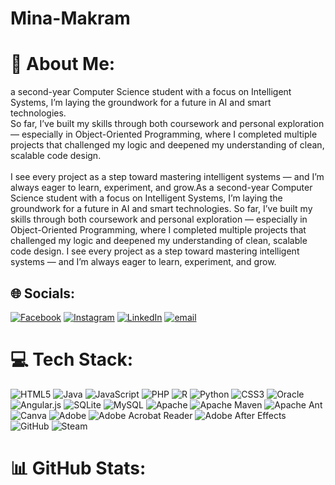 # Mina-Makram
# 💫 About Me:
a second-year Computer Science student with a focus on Intelligent Systems, I’m laying the groundwork for a future in AI and smart technologies.<br>So far, I’ve built my skills through both coursework and personal exploration — especially in Object-Oriented Programming, where I completed multiple projects that challenged my logic and deepened my understanding of clean, scalable code design.<br><br>I see every project as a step toward mastering intelligent systems — and I’m always eager to learn, experiment, and grow.As a second-year Computer Science student with a focus on Intelligent Systems, I’m laying the groundwork for a future in AI and smart technologies. So far, I’ve built my skills through both coursework and personal exploration — especially in Object-Oriented Programming, where I completed multiple projects that challenged my logic and deepened my understanding of clean, scalable code design. I see every project as a step toward mastering intelligent systems — and I’m always eager to learn, experiment, and grow.


## 🌐 Socials:
[![Facebook](https://img.shields.io/badge/Facebook-%231877F2.svg?logo=Facebook&logoColor=white)](https://facebook.com//Mina.Makram.66) [![Instagram](https://img.shields.io/badge/Instagram-%23E4405F.svg?logo=Instagram&logoColor=white)](https://instagram.com//m1na_makram/) [![LinkedIn](https://img.shields.io/badge/LinkedIn-%230077B5.svg?logo=linkedin&logoColor=white)](https://linkedin.com/in//mina-makram-086679365/) [![email](https://img.shields.io/badge/Email-D14836?logo=gmail&logoColor=white)](mailto:minamakr1234@gmail.com) 

# 💻 Tech Stack:
![HTML5](https://img.shields.io/badge/html5-%23E34F26.svg?style=for-the-badge&logo=html5&logoColor=white) ![Java](https://img.shields.io/badge/java-%23ED8B00.svg?style=for-the-badge&logo=openjdk&logoColor=white) ![JavaScript](https://img.shields.io/badge/javascript-%23323330.svg?style=for-the-badge&logo=javascript&logoColor=%23F7DF1E) ![PHP](https://img.shields.io/badge/php-%23777BB4.svg?style=for-the-badge&logo=php&logoColor=white) ![R](https://img.shields.io/badge/r-%23276DC3.svg?style=for-the-badge&logo=r&logoColor=white) ![Python](https://img.shields.io/badge/python-3670A0?style=for-the-badge&logo=python&logoColor=ffdd54) ![CSS3](https://img.shields.io/badge/css3-%231572B6.svg?style=for-the-badge&logo=css3&logoColor=white) ![Oracle](https://img.shields.io/badge/Oracle-F80000?style=for-the-badge&logo=oracle&logoColor=white) ![Angular.js](https://img.shields.io/badge/angular.js-%23E23237.svg?style=for-the-badge&logo=angularjs&logoColor=white) ![SQLite](https://img.shields.io/badge/sqlite-%2307405e.svg?style=for-the-badge&logo=sqlite&logoColor=white) ![MySQL](https://img.shields.io/badge/mysql-4479A1.svg?style=for-the-badge&logo=mysql&logoColor=white) ![Apache](https://img.shields.io/badge/apache-%23D42029.svg?style=for-the-badge&logo=apache&logoColor=white) ![Apache Maven](https://img.shields.io/badge/Apache%20Maven-C71A36?style=for-the-badge&logo=Apache%20Maven&logoColor=white) ![Apache Ant](https://img.shields.io/badge/Apache%20Ant-A81C7D?style=for-the-badge&logo=Apache%20Ant&logoColor=white) ![Canva](https://img.shields.io/badge/Canva-%2300C4CC.svg?style=for-the-badge&logo=Canva&logoColor=white) ![Adobe](https://img.shields.io/badge/adobe-%23FF0000.svg?style=for-the-badge&logo=adobe&logoColor=white) ![Adobe Acrobat Reader](https://img.shields.io/badge/Adobe%20Acrobat%20Reader-EC1C24.svg?style=for-the-badge&logo=Adobe%20Acrobat%20Reader&logoColor=white) ![Adobe After Effects](https://img.shields.io/badge/Adobe%20After%20Effects-9999FF.svg?style=for-the-badge&logo=Adobe%20After%20Effects&logoColor=white) ![GitHub](https://img.shields.io/badge/github-%23121011.svg?style=for-the-badge&logo=github&logoColor=white) ![Steam](https://img.shields.io/badge/steam-%23000000.svg?style=for-the-badge&logo=steam&logoColor=white)
# 📊 GitHub Stats:


<!-- Proudly created with GPRM ( https://gprm.itsvg.in ) -->

